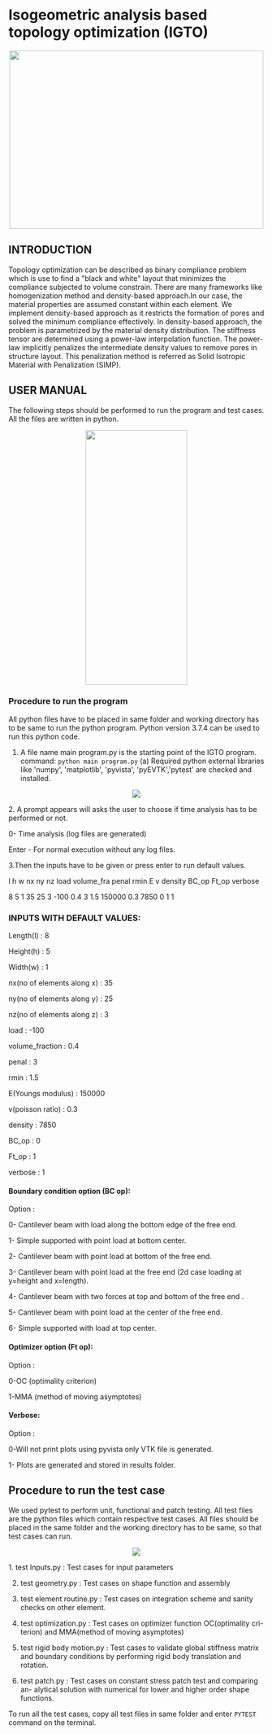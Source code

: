 # Isogeometric analysis based topology optimization (IGTO)
<p align="center">
<img src="https://github.com/viswambhar-yasa/IGTO/blob/main/ezgifcom-gif-maker.gif"  width="500" height="350"/>
</p>

## INTRODUCTION

Topology optimization can be described as binary compliance problem which is
use to find a "black and white" layout that minimizes the compliance subjected to
volume constrain. There are many frameworks like homogenization method and
density-based approach.In our case, the material properties are assumed constant
within each element. We implement density-based approach as it restricts the
formation of pores and solved the minimum compliance effectively.
In density-based approach, the problem is parametrized by the material density
distribution. The stiffness tensor are determined using a power-law interpolation
function. The power-law implicitly penalizes the intermediate density values to
remove pores in structure layout. This penalization method is referred as Solid
Isotropic Material with Penalization (SIMP).

## USER MANUAL
The following steps should be performed to run the program and test cases. All
the files are written in python.
<p align="center">
<img src="https://github.com/viswambhar-yasa/IGTO/blob/main/Document/list_of_files.png" width="200" height="500" />
</p>

### Procedure to run the program
All python files have to be placed in same folder and working directory has to be
same to run the python program. Python version 3.7.4 can be used to run this
python code.
1. A file name main program.py is the starting point of the IGTO program.
command: `python main program.py`
(a) Required python external libraries like 'numpy', 'matplotlib', 'pyvista',
'pyEVTK','pytest' are checked and installed.
<p align="center">
<img src="https://github.com/viswambhar-yasa/IGTO/blob/main/Document/installed_lib.png" />
</p>
2. A prompt appears will asks the user to choose if time analysis has to be
performed or not.

0- Time analysis (log files are generated)

Enter - For normal execution without any log files.

3.Then the inputs have to be given or press enter to run default values.

l h w nx ny nz load volume_fra penal rmin E v density BC_op Ft_op
verbose

8 5 1 35 25 3 -100 0.4 3 1.5 150000 0.3 7850 0 1 1

### INPUTS WITH DEFAULT VALUES:

Length(l) : 8

Height(h) : 5

Width(w) : 1

nx(no of elements along x) : 35

ny(no of elements along y) : 25

nz(no of elements along z) : 3

load : -100

volume_fraction : 0.4

penal : 3

rmin : 1.5

E(Youngs modulus) : 150000

v(poisson ratio) : 0.3

density : 7850

BC_op : 0

Ft_op : 1

verbose : 1

#### Boundary condition option (BC op):
Option :

0- Cantilever beam with load along the bottom edge of the free end.

1- Simple supported with point load at bottom center.

2- Cantilever beam with point load at bottom of the free end.

3- Cantilever beam with point load at the free end (2d case
loading at y=height and x=length).

4- Cantilever beam with two forces at top and bottom of the free
end .

5- Cantilever beam with point load at the center of the free end.

6- Simple supported with load at top center.

#### Optimizer option (Ft op):
Option :

0-OC (optimality criterion)

1-MMA (method of moving asymptotes)

#### Verbose:
Option :

0-Will not print plots using pyvista only VTK file is generated.

1- Plots are generated and stored in results folder.

## Procedure to run the test case
We used pytest to perform unit, functional and patch testing. All test files are
the python files which contain respective test cases.
All files should be placed in the same folder and the working directory has to be
same, so that test cases can run.
<p align="center">
<img src="https://github.com/viswambhar-yasa/IGTO/blob/main/Document/list_of_tests.png"  />
</p>
1. test Inputs.py : Test cases for input parameters

2. test geometry.py : Test cases on shape function and assembly

3. test element routine.py : Test cases on integration scheme and sanity checks
on other element.

4. test optimization.py : Test cases on optimizer function OC(optimality cri-
terion) and MMA(method of moving asymptotes)

5. test rigid body motion.py : Test cases to validate global stiffness matrix
and boundary conditions by performing rigid body translation and rotation.

6. test patch.py : Test cases on constant stress patch test and comparing an-
alytical solution with numerical for lower and higher order shape functions.

To run all the test cases, copy all test files in same folder and enter `PYTEST`
command on the terminal.
